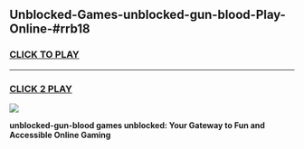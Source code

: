 
## Unblocked-Games-unblocked-gun-blood-Play-Online-#rrb18
<h3>
<a href="https://premium.freeplayer.one?title=unblocked-gun-blood&ref=24F">CLICK TO PLAY</a></h3>
<hr>

<h3>
<a href="https://premium.freeplayer.one?title=unblocked-gun-blood&ref=24F">CLICK 2 PLAY</a>
  
</h3>

<a href="https://premium.freeplayer.one?title=unblocked-gun-blood&ref=24F/"><img src="https://clearcache.store/games.png"></a>


**unblocked-gun-blood games unblocked: Your Gateway to Fun and Accessible Online Gaming**
